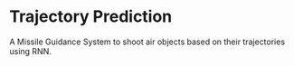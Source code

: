 # Trajectory Prediction
A Missile Guidance System to shoot air objects based on their trajectories using RNN.
